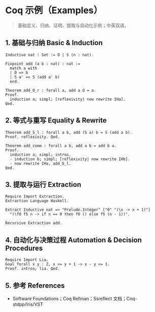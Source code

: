 # Coq 示例（Examples）

> 基础定义、归纳、证明、提取与自动化示例；中英双语。

## 1. 基础与归纳 Basic & Induction

```coq
Inductive nat : Set := O | S (n : nat).

Fixpoint add (a b : nat) : nat :=
  match a with
  | O => b
  | S a' => S (add a' b)
  end.

Theorem add_O_r : forall a, add a O = a.
Proof.
  induction a; simpl; [reflexivity| now rewrite IHa].
Qed.
```

## 2. 等式与重写 Equality & Rewrite

```coq
Theorem add_S_l : forall a b, add (S a) b = S (add a b).
Proof. reflexivity. Qed.

Theorem add_comm : forall a b, add a b = add b a.
Proof.
  induction a; simpl; intros.
  - induction b; simpl; [reflexivity| now rewrite IHb].
  - now rewrite IHa, add_S_l.
Qed.
```

## 3. 提取与运行 Extraction

```coq
Require Import Extraction.
Extraction Language Haskell.

Extract Inductive nat => "Prelude.Integer" ["0" "(\x -> x + 1)"]
  "(\fO fS n -> if n == 0 then fO () else fS (n - 1))".

Recursive Extraction add.
```

## 4. 自动化与决策过程 Automation & Decision Procedures

```coq
Require Import Lia.
Goal forall x y : Z, x <= y + 1 -> x - y <= 1.
Proof. intros; lia. Qed.
```

## 5. 参考 References

- Software Foundations；Coq Refman；Ssreflect 文档；Coq-stdpp/Iris/VST
